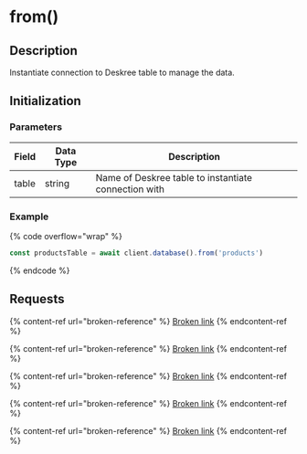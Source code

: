 # from()

## Description

Instantiate connection to Deskree table to manage the data.

## Initialization

### Parameters

| Field | Data Type | Description                                          |
| ----- | --------- | ---------------------------------------------------- |
| table | string    | Name of Deskree table to instantiate connection with |

### Example

{% code overflow="wrap" %}
```javascript
const productsTable = await client.database().from('products')
```
{% endcode %}

## Requests

{% content-ref url="broken-reference" %}
[Broken link](broken-reference)
{% endcontent-ref %}

{% content-ref url="broken-reference" %}
[Broken link](broken-reference)
{% endcontent-ref %}

{% content-ref url="broken-reference" %}
[Broken link](broken-reference)
{% endcontent-ref %}

{% content-ref url="broken-reference" %}
[Broken link](broken-reference)
{% endcontent-ref %}

{% content-ref url="broken-reference" %}
[Broken link](broken-reference)
{% endcontent-ref %}
